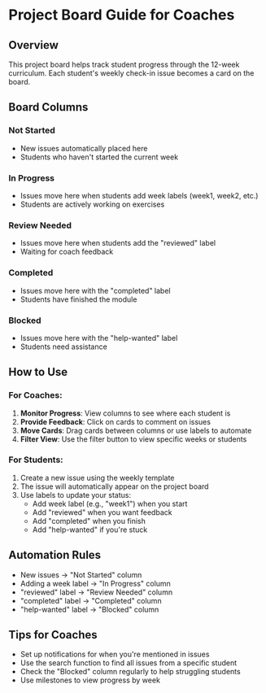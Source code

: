 # Project Board Guide for Coaches

## Overview

This project board helps track student progress through the 12-week curriculum. Each student's weekly check-in issue becomes a card on the board.

## Board Columns

### Not Started

- New issues automatically placed here
- Students who haven't started the current week

### In Progress

- Issues move here when students add week labels (week1, week2, etc.)
- Students are actively working on exercises

### Review Needed

- Issues move here when students add the "reviewed" label
- Waiting for coach feedback

### Completed

- Issues move here with the "completed" label
- Students have finished the module

### Blocked

- Issues move here with the "help-wanted" label
- Students need assistance

## How to Use

### For Coaches:

1. **Monitor Progress**: View columns to see where each student is
2. **Provide Feedback**: Click on cards to comment on issues
3. **Move Cards**: Drag cards between columns or use labels to automate
4. **Filter View**: Use the filter button to view specific weeks or students

### For Students:

1. Create a new issue using the weekly template
2. The issue will automatically appear on the project board
3. Use labels to update your status:
   - Add week label (e.g., "week1") when you start
   - Add "reviewed" when you want feedback
   - Add "completed" when you finish
   - Add "help-wanted" if you're stuck

## Automation Rules

- New issues → "Not Started" column
- Adding a week label → "In Progress" column
- "reviewed" label → "Review Needed" column
- "completed" label → "Completed" column
- "help-wanted" label → "Blocked" column

## Tips for Coaches

- Set up notifications for when you're mentioned in issues
- Use the search function to find all issues from a specific student
- Check the "Blocked" column regularly to help struggling students
- Use milestones to view progress by week